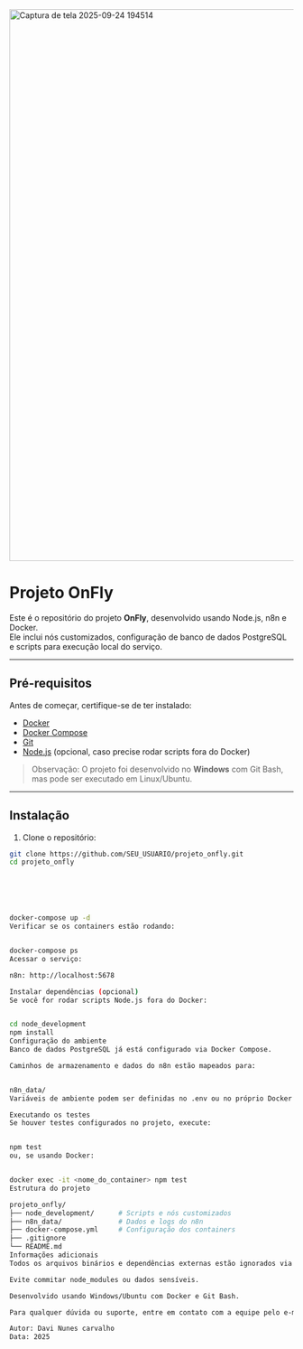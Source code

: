 <img width="1919" height="977" alt="Captura de tela 2025-09-24 194514" src="https://github.com/user-attachments/assets/19d2a463-7ac6-4319-9d6d-46d5c515cb40" />


# Projeto OnFly

Este é o repositório do projeto **OnFly**, desenvolvido usando Node.js, n8n e Docker.  
Ele inclui nós customizados, configuração de banco de dados PostgreSQL e scripts para execução local do serviço.

---

## Pré-requisitos

Antes de começar, certifique-se de ter instalado:

- [Docker](https://www.docker.com/get-started)  
- [Docker Compose](https://docs.docker.com/compose/install/)  
- [Git](https://git-scm.com/)  
- [Node.js](https://nodejs.org/) (opcional, caso precise rodar scripts fora do Docker)

> Observação: O projeto foi desenvolvido no **Windows** com Git Bash, mas pode ser executado em Linux/Ubuntu.

---

## Instalação

1. Clone o repositório:

```bash
git clone https://github.com/SEU_USUARIO/projeto_onfly.git
cd projeto_onfly






docker-compose up -d
Verificar se os containers estão rodando:


docker-compose ps
Acessar o serviço:

n8n: http://localhost:5678

Instalar dependências (opcional)
Se você for rodar scripts Node.js fora do Docker:


cd node_development
npm install
Configuração do ambiente
Banco de dados PostgreSQL já está configurado via Docker Compose.

Caminhos de armazenamento e dados do n8n estão mapeados para:


n8n_data/
Variáveis de ambiente podem ser definidas no .env ou no próprio Docker Compose.

Executando os testes
Se houver testes configurados no projeto, execute:


npm test
ou, se usando Docker:


docker exec -it <nome_do_container> npm test
Estrutura do projeto

projeto_onfly/
├── node_development/      # Scripts e nós customizados
├── n8n_data/              # Dados e logs do n8n
├── docker-compose.yml     # Configuração dos containers
├── .gitignore
└── README.md
Informações adicionais
Todos os arquivos binários e dependências externas estão ignorados via .gitignore.

Evite commitar node_modules ou dados sensíveis.

Desenvolvido usando Windows/Ubuntu com Docker e Git Bash.

Para qualquer dúvida ou suporte, entre em contato com a equipe pelo e-mail do projeto.

Autor: Davi Nunes carvalho
Data: 2025









